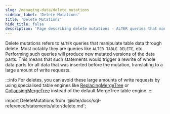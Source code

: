 ```yaml
---
slug: /managing-data/delete_mutations
sidebar_label: 'Delete Mutations'
title: 'Delete Mutations'
hide_title: false
description: 'Page describing delete mutations - ALTER queries that manipulate table data through deletes'
---
```


Delete mutations refers to `ALTER` queries that manipulate table data through delete. Most notably they are queries like `ALTER TABLE DELETE`, etc. Performing such queries will produce new mutated versions of the data parts. This means that such statements would trigger a rewrite of whole data parts for all data that was inserted before the mutation, translating to a large amount of write requests.

:::info
For deletes, you can avoid these large amounts of write requests by using specialised table engines like [ReplacingMergeTree](/guides/replacing-merge-tree) or [CollapsingMergeTree](/engines/table-engines/mergetree-family/collapsingmergetree) instead of the default MergeTree table engine.
:::

import DeleteMutations from '@site/docs/sql-reference/statements/alter/delete.md';

<DeleteMutations/>